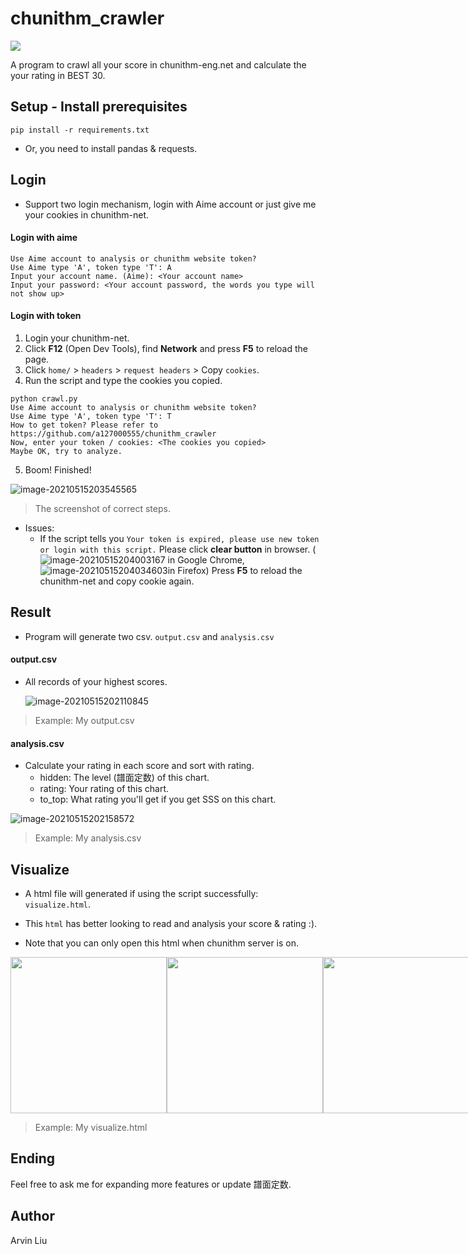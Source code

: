 

# chunithm_crawler

![](https://chunithm-net-eng.com/mobile/images/logo.png)

A program to crawl all your score in chunithm-eng.net and calculate the your rating in BEST 30.

## Setup - Install prerequisites

```
pip install -r requirements.txt
```

* Or, you need to install pandas & requests.

## Login

* Support two login mechanism, login with Aime account or just give me your cookies in chunithm-net.

#### Login with aime

```
Use Aime account to analysis or chunithm website token? 
Use Aime type 'A', token type 'T': A
Input your account name. (Aime): <Your account name>
Input your password: <Your account password, the words you type will not show up>
```

#### Login with token

1. Login your chunithm-net.
2. Click **F12** (Open Dev Tools), find **Network** and press **F5** to reload the page.
3. Click `home/`  > `headers` > `request headers` > Copy `cookies`.
4. Run the script and type the cookies you copied.

```
python crawl.py
Use Aime account to analysis or chunithm website token? 
Use Aime type 'A', token type 'T': T
How to get token? Please refer to https://github.com/a127000555/chunithm_crawler
Now, enter your token / cookies: <The cookies you copied>
Maybe OK, try to analyze.
```

5. Boom! Finished!

![image-20210515203545565](https://i.imgur.com/0J5NNAH.png)

> The screenshot of correct steps.

* Issues:
  * If the script tells you `Your token is expired, please use new token or login with this script.` Please click **clear button** in browser. (![image-20210515204003167](https://i.imgur.com/n5FJMxH.png) in Google Chrome, ![image-20210515204034603](https://i.imgur.com/WBrHbZJ.png)in Firefox) Press **F5** to reload the chunithm-net and copy cookie again.

## Result

* Program will generate two csv. `output.csv` and `analysis.csv`

#### output.csv

* All records of your highest scores.

  ![image-20210515202110845](https://i.imgur.com/G6T4rEu.png)

> Example: My output.csv

#### analysis.csv

* Calculate your rating in each score and sort with rating. 
  * hidden: The level (譜面定数) of this chart.
  * rating: Your rating of this chart.
  * to_top: What rating you'll get if you get SSS on this chart.

![image-20210515202158572](https://i.imgur.com/CPS5PKd.png)

> Example: My analysis.csv

## Visualize

* A html file will generated if using the script successfully: `visualize.html`.
* This `html` has better looking to read and analysis your score & rating :).

* Note that you can only open this html when chunithm server is on.

<div style="display:flex">
    <img src="https://i.imgur.com/t3XRcLG.png" width=250px>
    <img src="https://i.imgur.com/dQMzI98.png" width=250px>
    <img src="https://i.imgur.com/HrEUvwi.png" width=250px>
</div>

> Example: My visualize.html

## Ending

Feel free to ask me for expanding more features or update 譜面定数.

## Author

Arvin Liu